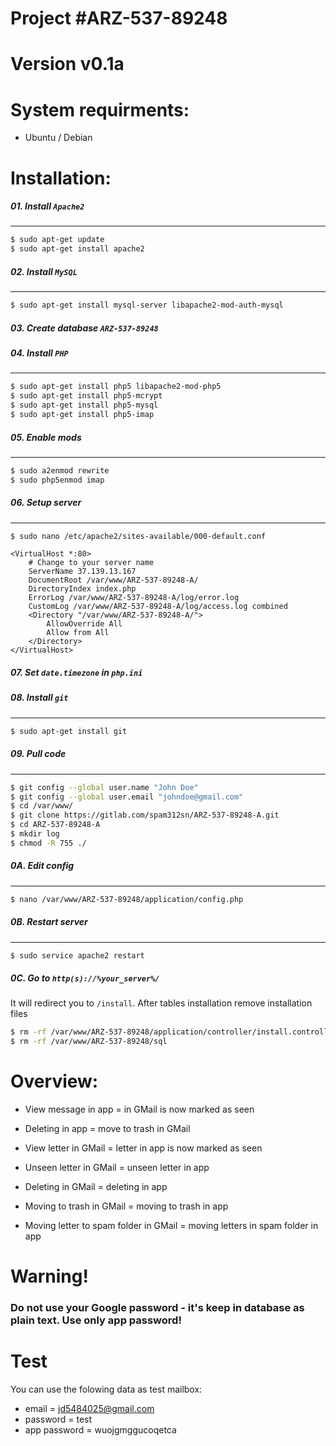 # Project #ARZ-537-89248

# Version v0.1a

# System requirments:

* Ubuntu / Debian

# Installation:

##### 01. Install `Apache2`

---

```sh
$ sudo apt-get update
$ sudo apt-get install apache2
```

##### 02. Install `MySQL`

---

```sh
$ sudo apt-get install mysql-server libapache2-mod-auth-mysql
```

##### 03. Create database `ARZ-537-89248`

##### 04. Install `PHP`

---

```sh
$ sudo apt-get install php5 libapache2-mod-php5
$ sudo apt-get install php5-mcrypt
$ sudo apt-get install php5-mysql
$ sudo apt-get install php5-imap
```

##### 05. Enable mods

---

```sh
$ sudo a2enmod rewrite
$ sudo php5enmod imap
```

##### 06. Setup server

---

```sh
$ sudo nano /etc/apache2/sites-available/000-default.conf
```

```nano
<VirtualHost *:80>
    # Change to your server name
    ServerName 37.139.13.167
    DocumentRoot /var/www/ARZ-537-89248-A/
    DirectoryIndex index.php
    ErrorLog /var/www/ARZ-537-89248-A/log/error.log
    CustomLog /var/www/ARZ-537-89248-A/log/access.log combined
    <Directory "/var/www/ARZ-537-89248-A/">
        AllowOverride All
        Allow from All
    </Directory>
</VirtualHost>
```

##### 07. Set `date.timezone` in `php.ini`

##### 08. Install `git`

---

```sh
$ sudo apt-get install git
```

##### 09. Pull code

---

```sh
$ git config --global user.name "John Doe"
$ git config --global user.email "johndoe@gmail.com"
$ cd /var/www/
$ git clone https://gitlab.com/spam312sn/ARZ-537-89248-A.git
$ cd ARZ-537-89248-A
$ mkdir log
$ chmod -R 755 ./
```

##### 0A. Edit config

---

```sh
$ nano /var/www/ARZ-537-89248/application/config.php
```

##### 0B. Restart server

---

```sh
$ sudo service apache2 restart
```

##### 0C. Go to `http(s)://%your_server%/`

It will redirect you to `/install`. After tables installation remove installation files

```sh
$ rm -rf /var/www/ARZ-537-89248/application/controller/install.controller.php
$ rm -rf /var/www/ARZ-537-89248/sql
```

# Overview:

* View message in app = in GMail is now marked as seen

* Deleting in app = move to trash in GMail

* View letter in GMail = letter in app is now marked as seen

* Unseen letter in GMail = unseen letter in app

* Deleting in GMail = deleting in app

* Moving to trash in GMail = moving to trash in app

* Moving letter to spam folder in GMail = moving letters in spam folder in app

# Warning!

### Do not use your Google password - it's keep in database as plain text. Use only app password!

# Test

You can use the folowing data as test mailbox:

* email = jd5484025@gmail.com
* password = test
* app password = wuojgmggucoqetca